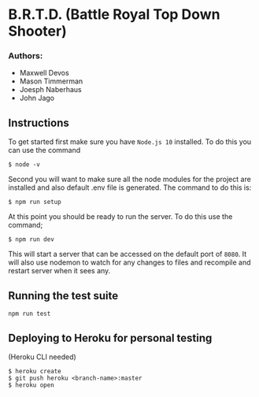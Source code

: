# B.R.T.D. (Battle Royal Top Down Shooter)

### Authors:
 - Maxwell Devos
 - Mason Timmerman
 - Joesph Naberhaus
 - John Jago

## Instructions
To get started first make sure you have `Node.js 10` installed. To do this you can use the command
```
$ node -v
```
Second you will want to make sure all the node modules for the project are installed and also default .env file is generated. The command to do this is:
```
$ npm run setup
```
At this point you should be ready to run the server. To do this use the command;
```
$ npm run dev
```
This will start a server that can be accessed on the default port of `8080`. It will also use nodemon to watch for any changes to files and recompile and restart server when it sees any.

## Running the test suite

```
npm run test
```

## Deploying to Heroku for personal testing
(Heroku CLI needed)
```
$ heroku create
$ git push heroku <branch-name>:master
$ heroku open
```